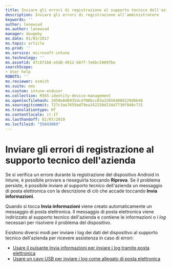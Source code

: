 ```yaml
---
title: Inviare gli errori di registrazione al supporto tecnico dell'azienda | Microsoft Docs
description: Inviare gli errori di registrazione all'amministratore
keywords: ''
author: lenewsad
ms.author: lanewsad
manager: dougeby
ms.date: 01/03/2017
ms.topic: article
ms.prod: ''
ms.service: microsoft-intune
ms.technology: ''
ms.assetid: d7c871b8-e5d8-4912-b87f-7e6bc59897be
searchScope:
- User help
ROBOTS: ''
ms.reviewer: esmich
ms.suite: ems
ms.custom: intune-enduser
ms.collection: M365-identity-device-management
ms.openlocfilehash: 2d50e8d6035dcd700bcc03a32656480d129d6b46
ms.sourcegitcommit: 727c3ae7659ad79ea162250d234d7730f840c731
ms.translationtype: HT
ms.contentlocale: it-IT
ms.lasthandoff: 02/07/2019
ms.locfileid: "55843069"
---
```

# <a name="send-enrollment-errors-to-your-company-support"></a>Inviare gli errori di registrazione al supporto tecnico dell'azienda

Se si verifica un errore durante la registrazione del dispositivo Android in Intune, è possibile provare a rieseguirla toccando **Riprova**. Se il problema persiste, è possibile inviare al supporto tecnico dell'azienda un messaggio di posta elettronica con la descrizione di ciò che accade toccando **Invia informazioni**.

Quando si tocca **Invia informazioni** viene creato automaticamente un messaggio di posta elettronica. Il messaggio di posta elettronica viene indirizzato al supporto tecnico dell'azienda e contiene le informazioni o i _log_ necessari per risolvere il problema del dispositivo.

Esistono diversi modi per inviare i log dei dati del dispositivo al supporto tecnico dell'azienda per ricevere assistenza in caso di errori:

- [Usare il pulsante Invia informazioni per inviare i log tramite posta elettronica](send-logs-to-your-it-admin-by-email-android.md)
- [Usare un cavo USB per inviare i log come allegato di posta elettronica](send-logs-to-your-it-admin-using-cable-android.md)
